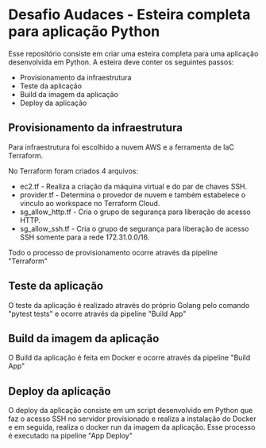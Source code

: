 # Desafio Audaces - Esteira completa para aplicação Python

Esse repositório consiste em criar uma esteira completa para uma aplicação desenvolvida em Python. A esteira deve conter os seguintes passos:

- Provisionamento da infraestrutura
- Teste da aplicação
- Build da imagem da aplicação
- Deploy da aplicação

## Provisionamento da infraestrutura

Para infraestrutura foi escolhido a nuvem AWS e a ferramenta de IaC Terraform.

No Terraform foram criados 4 arquivos:
- ec2.tf - Realiza a criação da máquina virtual e do par de chaves SSH.
- provider.tf - Determina o provedor de nuvem e também estabelece o vinculo ao workspace no Terraform Cloud.
- sg_allow_http.tf - Cria o grupo de segurança para liberação de acesso HTTP.
- sg_allow_ssh.tf - Cria o grupo de segurança para liberação de acesso SSH somente para a rede 172.31.0.0/16.

Todo o processo de provisionamento ocorre através da pipeline "Terraform"

## Teste da aplicação

O teste da aplicação é realizado através do próprio Golang pelo comando "pytest tests" e ocorre através da pipeline "Build App"

## Build da imagem da aplicação

O Build da aplicação é feita em Docker e ocorre através da pipeline "Build App"

## Deploy da aplicação

O deploy da aplicação consiste em um script desenvolvido em Python que faz o acesso SSH no servidor provisionado e realiza a instalação do Docker e em seguida, realiza o docker run da imagem da aplicação.
Esse processo é executado na pipeline "App Deploy"